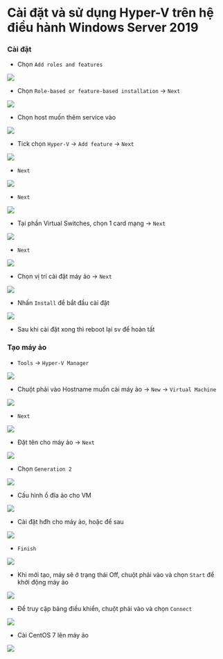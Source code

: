 # Cài đặt và sử dụng Hyper-V trên hệ điều hành Windows Server 2019

### Cài đặt

- Chọn ```Add roles and features```

![](./images/hyper_step_1.png)

- Chọn ```Role-based or feature-based installation``` -> ```Next```

![](./images/hyper_step_2.png)

- Chọn host muốn thêm service vào

![](./images/hyper_step_3.png)

- Tick chọn ```Hyper-V``` -> ```Add feature``` -> ```Next```

![](./images/hyper_step_4.png)

- ```Next```

![](./images/hyper_step_5.png)

- ```Next```

![](./images/hyper_step_6.png)

- Tại phần Virtual Switches, chọn 1 card mạng -> ```Next```

![](./images/hyper_step_7.png)

- ```Next```

![](./images/hyper_step_8.png)

- Chọn vị trí cài đặt máy ảo -> ```Next```

![](./images/hyper_step_9.png)

- Nhấn ```Install``` để bắt đầu cài đặt

![](./images/hyper_step_10.png)

- Sau khi cài đặt xong thì reboot lại sv để hoàn tất

### Tạo máy ảo

- ```Tools``` -> ```Hyper-V Manager```

![](./images/hyper_step_11.png)

- Chuột phải vào Hostname muốn cài máy ảo -> ```New``` -> ```Virtual Machine```

![](./images/hyper_step_12.png)

- ```Next```

![](./images/hyper_step_13.png)

- Đặt tên cho máy ảo -> ```Next```

![](./images/hyper_step_14.png)

- Chọn ```Generation 2```

![](./images/hyper_step_15.png)

- Cấu hình ổ đĩa ảo cho VM

![](./images/hyper_step_16.png)

- Cài đặt hđh cho máy ảo, hoặc để sau

![](./images/hyper_step_17.png)

- ```Finish```

![](./images/hyper_step_18.png)

- Khi mới tạo, máy sẽ ở trạng thái Off, chuột phải vào và chọn ```Start``` để khởi động máy ảo

![](./images/hyper_step_19.png)

- Để truy cập bảng điều khiển, chuột phải vào và chọn ```Connect```

![](./images/hyper_step_20.png)

- Cài CentOS 7 lên máy ảo

![](./images/hyper_step_21.png)